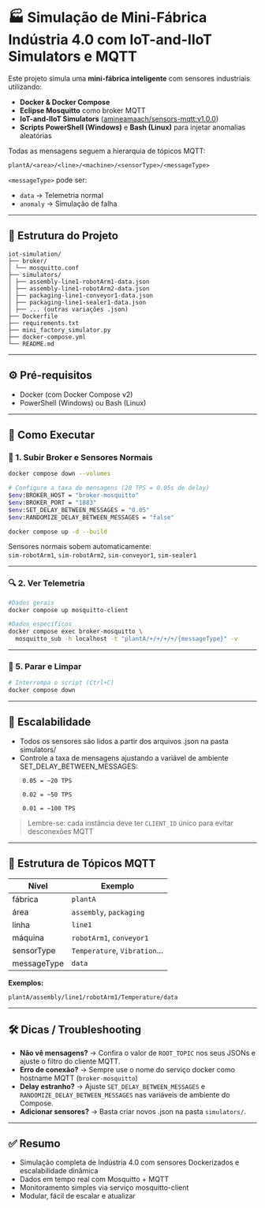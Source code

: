 # 🏭 Simulação de Mini-Fábrica Indústria 4.0 com IoT-and-IIoT Simulators e MQTT

Este projeto simula uma **mini-fábrica inteligente** com sensores industriais utilizando:

- **Docker & Docker Compose**
- **Eclipse Mosquitto** como broker MQTT
- **IoT-and-IIoT Simulators** ([amineamaach/sensors-mqtt:v1.0.0](https://hub.docker.com/r/amineamaach/sensors-mqtt))
- **Scripts PowerShell (Windows)** e **Bash (Linux)** para injetar anomalias aleatórias

Todas as mensagens seguem a hierarquia de tópicos MQTT:

```
plantA/<area>/<line>/<machine>/<sensorType>/<messageType>
```

`<messageType>` pode ser:
- `data` → Telemetria normal
- `anomaly` → Simulação de falha

---

## 📁 Estrutura do Projeto

```
iot-simulation/
├── broker/
│ └── mosquitto.conf
├── simulators/
│ ├── assembly-line1-robotArm1-data.json
│ ├── assembly-line1-robotArm2-data.json
│ ├── packaging-line1-conveyor1-data.json
│ ├── packaging-line1-sealer1-data.json
│ ├── ... (outras variações .json)
├── Dockerfile
├── requirements.txt
├── mini_factory_simulator.py
├── docker-compose.yml
└── README.md
```

---

## ⚙️ Pré-requisitos

- Docker (com Docker Compose v2)
- PowerShell (Windows) ou Bash (Linux)

---

## 🚀 Como Executar

### 📌 1. Subir Broker e Sensores Normais

```bash
docker compose down --volumes

# Configure a taxa de mensagens (20 TPS = 0.05s de delay)
$env:BROKER_HOST = "broker-mosquitto"
$env:BROKER_PORT = "1883"
$env:SET_DELAY_BETWEEN_MESSAGES = "0.05"
$env:RANDOMIZE_DELAY_BETWEEN_MESSAGES = "false"

docker compose up -d --build
```

Sensores normais sobem automaticamente:  
`sim-robotArm1`, `sim-robotArm2`, `sim-conveyor1`, `sim-sealer1`

---

### 🔍 2. Ver Telemetria

```bash
#Dados gerais
docker compose up mosquitto-client

#Dados especificos
docker compose exec broker-mosquitto \
  mosquitto_sub -h localhost -t "plantA/+/+/+/+/{messageType}" -v
```

---

### 🛑 5. Parar e Limpar

```bash
# Interrompa o script (Ctrl+C)
docker compose down
```
---

## 🔄 Escalabilidade

- Todos os sensores são lidos a partir dos arquivos .json na pasta simulators/
- Controle a taxa de mensagens ajustando a variável de ambiente SET_DELAY_BETWEEN_MESSAGES:
```
    0.05 = ~20 TPS

    0.02 = ~50 TPS

    0.01 = ~100 TPS
```

> Lembre-se: cada instância deve ter `CLIENT_ID` único para evitar desconexões MQTT

---

## 🧠 Estrutura de Tópicos MQTT

| Nível        | Exemplo                      |
|--------------|------------------------------|
| fábrica      | `plantA`                     |
| área         | `assembly`, `packaging`      |
| linha        | `line1`                      |
| máquina      | `robotArm1`, `conveyor1`     |
| sensorType   | `Temperature`, `Vibration`…  |
| messageType  | `data`           |

**Exemplos:**
```
plantA/assembly/line1/robotArm1/Temperature/data
```

---

## 🛠️ Dicas / Troubleshooting

- **Não vê mensagens?** → Confira o valor de `ROOT_TOPIC` nos seus JSONs e ajuste o filtro do cliente MQTT.
- **Erro de conexão?** → Sempre use o nome do serviço docker como hostname MQTT (`broker-mosquitto`)
- **Delay estranho?** → Ajuste `SET_DELAY_BETWEEN_MESSAGES` e `RANDOMIZE_DELAY_BETWEEN_MESSAGES` nas variáveis de ambiente do Compose.
- **Adicionar sensores?** → Basta criar novos .json na pasta `simulators/`.
---
## ✅ Resumo

- Simulação completa de Indústria 4.0 com sensores Dockerizados e escalabilidade dinâmica
- Dados em tempo real com Mosquitto + MQTT
- Monitoramento simples via serviço mosquitto-client
- Modular, fácil de escalar e atualizar